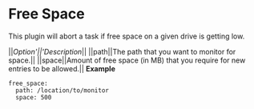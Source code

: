# Free Space
This plugin will abort a task if free space on a given drive is getting low.

||**Option*'||'*Description**||
||path||The path that you want to monitor for space.||
||space||Amount of free space (in MB) that you require for new entries to be allowed.||
**Example**


    free_space:
      path: /location/to/monitor
      space: 500

